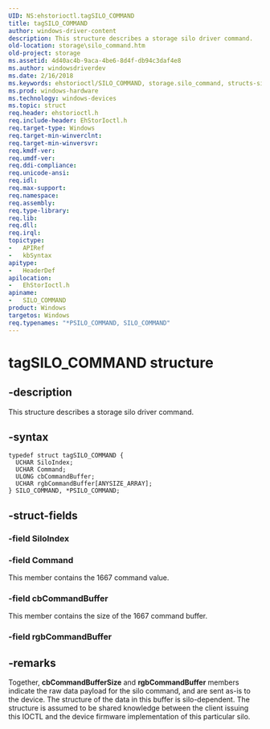 ```yaml
---
UID: NS:ehstorioctl.tagSILO_COMMAND
title: tagSILO_COMMAND
author: windows-driver-content
description: This structure describes a storage silo driver command.
old-location: storage\silo_command.htm
old-project: storage
ms.assetid: 4d40ac4b-9aca-4be6-8d4f-db94c3daf4e8
ms.author: windowsdriverdev
ms.date: 2/16/2018
ms.keywords: ehstorioctl/SILO_COMMAND, storage.silo_command, structs-silo_6058ee8b-c6ff-4e84-8b20-304bb6646a4f.xml, *PSILO_COMMAND, SILO_COMMAND, PSILO_COMMAND, ehstorioctl/PSILO_COMMAND, SILO_COMMAND structure [Storage Devices], tagSILO_COMMAND, PSILO_COMMAND structure pointer [Storage Devices]
ms.prod: windows-hardware
ms.technology: windows-devices
ms.topic: struct
req.header: ehstorioctl.h
req.include-header: EhStorIoctl.h
req.target-type: Windows
req.target-min-winverclnt: 
req.target-min-winversvr: 
req.kmdf-ver: 
req.umdf-ver: 
req.ddi-compliance: 
req.unicode-ansi: 
req.idl: 
req.max-support: 
req.namespace: 
req.assembly: 
req.type-library: 
req.lib: 
req.dll: 
req.irql: 
topictype:
-	APIRef
-	kbSyntax
apitype:
-	HeaderDef
apilocation:
-	EhStorIoctl.h
apiname:
-	SILO_COMMAND
product: Windows
targetos: Windows
req.typenames: "*PSILO_COMMAND, SILO_COMMAND"
---
```


# tagSILO_COMMAND structure


## -description


This structure describes a storage silo driver command.


## -syntax


````
typedef struct tagSILO_COMMAND {
  UCHAR SiloIndex;
  UCHAR Command;
  ULONG cbCommandBuffer;
  UCHAR rgbCommandBuffer[ANYSIZE_ARRAY];
} SILO_COMMAND, *PSILO_COMMAND;
````


## -struct-fields




### -field SiloIndex


### -field Command

This member contains the 1667 command value.


### -field cbCommandBuffer

This member contains the size of the 1667 command buffer.


### -field rgbCommandBuffer


## -remarks



Together, <b>cbCommandBufferSize</b> and <b>rgbCommandBuffer</b> members indicate the raw data payload for the silo command, and are sent as-is to the device. The structure of the data in this buffer is silo-dependent. The structure is assumed to be shared knowledge between the client issuing this IOCTL and the device firmware implementation of this particular silo.



